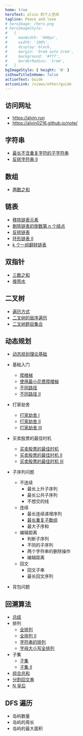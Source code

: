 ```yaml
---
home: true
heroText: alvin 的个人空间
tagline: Peace and love
# heroImage: /hero.png
# heroImageStyle:
#   {
#     maxWidth: '600px',
#     width: '100%',
#     display: block,
#     margin: '9rem auto 2rem',
#     background: '#fff',
#     borderRadius: '1rem',
#   }
bgImageStyle: { height: '0' }
isShowTitleInHome: false
actionText: Guide
actionLink: /views/other/guide
---
```


<!-- kong -->

## 访问网址

- https://alvin.run
- https://alvin0216.github.io/note/

## 字符串

- [最长不含重复字符的子字符串](./docs/algorithm/字符串/最长不含重复字符的子字符串.md)
- [反转字符串 II](./docs/algorithm/字符串/反转字符串II.md)

## 数组

- [两数之和](./docs/algorithm/数组/两数之和.md)

## 链表

- [移除链表元素](./docs/algorithm/链表/移除链表元素.md)
- [删除链表的倒数第 n 个结点](./docs/algorithm/链表/删除链表的倒数第n个结点.md)
- [反转链表](./docs/algorithm/链表/反转链表.md)
- [环形链表 II](./docs/algorithm/链表/环形链表II.md)
- [k 个一组翻转链表](./docs/algorithm/链表/k个一组翻转链表.md)

## 双指针

- [三数之和](./docs/algorithm/双指针/三数之和.md)
- [接雨水](./docs/algorithm/双指针/接雨水.md)

## 二叉树

- [遍历方式](./docs/algorithm/二叉树/遍历方式.md)
- [二叉树的层序遍历](./docs/algorithm/二叉树/二叉树的层序遍历.md)
- [二叉树题目集合](./docs/algorithm/二叉树/二叉树题目集合.md)

## 动态规划

- [动态规划理论基础](./docs/algorithm/动态规划/动态规划理论基础.md)
- 基础入门
  - [爬楼梯](./docs/algorithm/动态规划/爬楼梯.md#爬楼梯)
  - [使用最小花费爬楼梯](./docs/algorithm/动态规划/爬楼梯.md#使用最小花费爬楼梯)
  - [不同路径](./docs/algorithm/动态规划/不同路径.md)
  - [不同路径 II](./docs/algorithm/动态规划/不同路径.md#不同路径-ii)
- 打家劫舍
  - [打家劫舍 I](./docs/algorithm/动态规划/打家劫舍系列.md)
  - [打家劫舍 II](./docs/algorithm/动态规划/打家劫舍系列.md#打家劫舍-ii)
  - [打家劫舍 III](./docs/algorithm/动态规划/打家劫舍系列.md#打家劫舍-iii)
- 买卖股票的最佳时机
  - [买卖股票的最佳时机](./docs/algorithm/动态规划/买卖股票的最佳时机.md)
  - [买卖股票的最佳时机 II](./docs/algorithm/动态规划/买卖股票的最佳时机.md#买卖股票的最佳时机-ii)
  - [买卖股票的最佳时机 III](./docs/algorithm/动态规划/买卖股票的最佳时机.md#买卖股票的最佳时机-iii)
- 子序列问题

  - 不连续
    - 最长上升子序列
    - 最长公共子序列
    - 不想交的线
  - 连续
    - 最长连续递增序列
    - [最长重复子数组](./docs/algorithm/动态规划/最长重复子数组.md)
    - 最大子序和
  - 编辑距离
    - 判断子序列
    - 不同的子序列
    - 两个字符串的删除操作
    - 编辑距离
  - 回文
    - 回文子串
    - 最长回文序列

- 背包问题

## 回溯算法

- [总结](./docs/algorithm/回溯/总结.md)
- 排列
  - [全排列](./docs/algorithm/回溯/全排列.md)
  - [全排列 II](./docs/algorithm/回溯/全排列II.md)
  - [字符串的排列](./docs/algorithm/回溯/字符串的排列.md)
  - [字母大小写全排列](./docs/algorithm/回溯/字母大小写全排列.md)
- 子集
  - [子集](./docs/algorithm/回溯/子集.md)
  - [子集 II](./docs/algorithm/回溯/子集II.md)
- [组合总和](./docs/algorithm/回溯/组合总和.md)
- [分割回文串](./docs/algorithm/回溯/分割回文串.md)
- [N 皇后](./docs/algorithm/回溯/N皇后.md)

## DFS 遍历

- 岛屿数量
- 岛屿的周长
- 岛屿的最大面积
